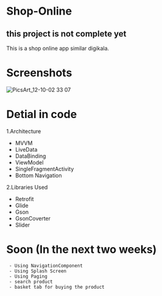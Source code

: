 # Shop-Online
## this project is not complete yet
This is a shop online app similar digikala.
 
# Screenshots
![PicsArt_12-10-02 33 07](https://user-images.githubusercontent.com/68108673/101764149-f8785900-3af4-11eb-81eb-bbb6f4845bfc.jpg)

# Detial in code

1.Architecture
   - MVVM
   - LiveData
   - DataBinding
   - ViewModel
   - SingleFragmentActivity
   - Bottom Navigation
  
2.Libraries Used
   - Retrofit
   - Glide
   - Gson
   - GsonCoverter
   - Slider
  
  
# Soon (In the next two weeks)
     - Using NavigationComponent 
     - Using Splash Screen
     - Using Paging
     - search product
     - basket tab for buying the product 
    
  

